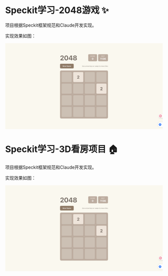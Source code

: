 # Speckit学习-2048游戏 :sparkles:

项目根据Speckit框架规范和Claude开发实现。

实现效果如图：

![alt text](image.png)

# Speckit学习-3D看房项目 :house:

项目根据Speckit框架规范和Claude开发实现。

实现效果如图：

![alt text](image.png)
